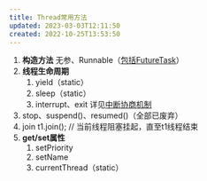 ```yaml
---
title: Thread常用方法
updated: 2023-03-03T12:11:50
created: 2022-10-25T13:53:50
---
```


1.  **构造方法**
无参、Runnable（[包括FutureTask](onenote:#Runnable、Callable、FutureTask&section-id={CDD07D22-AD2B-45C8-A76D-8BE3375113E8}&page-id={C74D9224-8143-4692-AA5E-5FFF4E95E121}&end&base-path=https://d.docs.live.net/36a2ce0fd7a6557d/文档/Java/Java卷王之路.one)）
1.  **线程生命周期**
    1.  yield（static）
    2.  sleep（static）
    1.  interrupt、exit
详见[中断协商机制](onenote:#中断协商机制&section-id={CDD07D22-AD2B-45C8-A76D-8BE3375113E8}&page-id={21990B98-C78E-465A-AF43-AF930FEBAFA6}&end&base-path=https://d.docs.live.net/36a2ce0fd7a6557d/文档/Java/Java卷王之路.one)
1.  stop、suspend()、resumed()（全部已废弃）
1.  join
t1.join(); // 当前线程阻塞挂起，直至t1线程结束
1.  **get/set属性**
    1.  setPriority
    2.  setName
    3.  currentThread（static）
